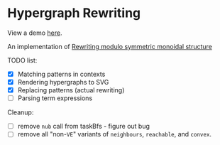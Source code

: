 # Hypergraph Rewriting

View a demo [here](https://statusfailed.github.io/miso-smc/).

An implementation of [Rewriting modulo symmetric monoidal structure](http://users.ecs.soton.ac.uk/ps/papers/rewriting.pdf)

TODO list:

- [x] Matching patterns in contexts
- [x] Rendering hypergraphs to SVG
- [x] Replacing patterns (actual rewriting)
- [ ] Parsing term expressions

Cleanup:

- [ ] remove `nub` call from taskBfs - figure out bug
- [ ] remove all "non-`VE`" variants of `neighbours`, `reachable`, and `convex`.
